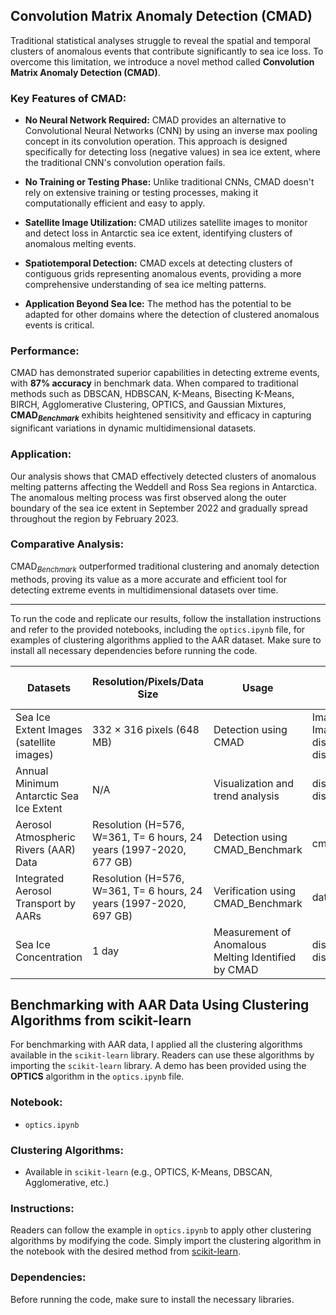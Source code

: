 ## Convolution Matrix Anomaly Detection (CMAD)

Traditional statistical analyses struggle to reveal the spatial and temporal clusters of anomalous events that contribute significantly to sea ice loss. To overcome this limitation, we introduce a novel method called **Convolution Matrix Anomaly Detection (CMAD)**.

### Key Features of CMAD:

- **No Neural Network Required:** CMAD provides an alternative to Convolutional Neural Networks (CNN) by using an inverse max pooling concept in its convolution operation. This approach is designed specifically for detecting loss (negative values) in sea ice extent, where the traditional CNN's convolution operation fails.
  
- **No Training or Testing Phase:** Unlike traditional CNNs, CMAD doesn't rely on extensive training or testing processes, making it computationally efficient and easy to apply.

- **Satellite Image Utilization:** CMAD utilizes satellite images to monitor and detect loss in Antarctic sea ice extent, identifying clusters of anomalous melting events.

- **Spatiotemporal Detection:** CMAD excels at detecting clusters of contiguous grids representing anomalous events, providing a more comprehensive understanding of sea ice melting patterns.

- **Application Beyond Sea Ice:** The method has the potential to be adapted for other domains where the detection of clustered anomalous events is critical.

### Performance:

CMAD has demonstrated superior capabilities in detecting extreme events, with **87% accuracy** in benchmark data. When compared to traditional methods such as DBSCAN, HDBSCAN, K-Means, Bisecting K-Means, BIRCH, Agglomerative Clustering, OPTICS, and Gaussian Mixtures, **CMAD$_{Benchmark}$** exhibits heightened sensitivity and efficacy in capturing significant variations in dynamic multidimensional datasets.

### Application:

Our analysis shows that CMAD effectively detected clusters of anomalous melting patterns affecting the Weddell and Ross Sea regions in Antarctica. The anomalous melting process was first observed along the outer boundary of the sea ice extent in September 2022 and gradually spread throughout the region by February 2023.

### Comparative Analysis:

CMAD$_{Benchmark}$ outperformed traditional clustering and anomaly detection methods, proving its value as a more accurate and efficient tool for detecting extreme events in multidimensional datasets over time.

---

To run the code and replicate our results, follow the installation instructions and refer to the provided notebooks, including the `optics.ipynb` file, for examples of clustering algorithms applied to the AAR dataset. Make sure to install all necessary dependencies before running the code.





| **Datasets**                                            | **Resolution/Pixels/Data Size**                                           | **Usage**                                    | **Python or Jupyter Files Files**                    | **Downloading the Data Source**                  |
|---------------------------------------------------------|----------------------------------------------------------------------------|----------------------------------------------|-------------------------------------|-------------------------------------------------|
| Sea Ice Extent Images (satellite images)                | 332 × 316 pixels (648 MB)                                                  | Detection using CMAD                         | Image_processing.ipynb, Image_processing_for_py_gpu.ipynb, discord_km_2__only_7_days.ipynb, discord_km_2__only_7_days_for_thesis.ipynb          | [NOAA Sea Ice Extent Images](https://noaadata.apps.nsidc.org/NOAA/G02135/south/daily/images/)  |
| Annual Minimum Antarctic Sea Ice Extent                 | N/A                                                                       | Visualization and trend analysis             |discord_km_2__only_7_days.ipynb, discord_km_2__only_7_days_for_thesis.ipynb                | [Understanding Climate: Antarctic Sea Ice Extent](https://www.climate.gov/news-features/understanding-climate/understanding-climate-antarctic-sea-ice-extent) |
| Aerosol Atmospheric Rivers (AAR) Data                   | Resolution (H=576, W=361, T= 6 hours, 24 years (1997-2020, 677 GB)         | Detection using CMAD_Benchmark             | cmad_AAR.ipynb,cmad_AAR_for_gpu.ipynb    | [Atmospheric Rivers Dataset](https://dataverse.ucla.edu/dataset.xhtml?persistentId=doi:10.25346/S6/CXO9PD)|
| Integrated Aerosol Transport by AARs                    | Resolution (H=576, W=361, T= 6 hours, 24 years (1997-2020, 697 GB)         | Verification using CMAD_Benchmark                | data_cmad.ipynb   | [MERRA-2 Dataset Processed](https://acp.copernicus.org/articles/22/8175/2022/)                                |
| Sea Ice Concentration                                   | 1 day                                                                      | Measurement of Anomalous Melting Identified by CMAD | discord_km_2__only_7_days.ipynb, discord_km_2__only_7_days_for_thesis.ipynb | [NSIDC Data](https://nsidc.org/data/nsidc-0051/versions/2)                             |





## Benchmarking with AAR Data Using Clustering Algorithms from scikit-learn

For benchmarking with AAR data, I applied all the clustering algorithms available in the `scikit-learn` library. Readers can use these algorithms by importing the `scikit-learn` library. A demo has been provided using the **OPTICS** algorithm in the `optics.ipynb` file.

### Notebook:
- `optics.ipynb`

### Clustering Algorithms:
- Available in `scikit-learn` (e.g., OPTICS, K-Means, DBSCAN, Agglomerative, etc.)

### Instructions:
Readers can follow the example in `optics.ipynb` to apply other clustering algorithms by modifying the code. Simply import the clustering algorithm in the notebook with the desired method from [scikit-learn](https://scikit-learn.org/1.5/modules/clustering.html).

### Dependencies:
Before running the code, make sure to install the necessary libraries.



